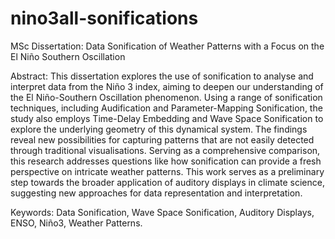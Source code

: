 # nino3all-sonifications
MSc Dissertation: Data Sonification of Weather Patterns with a Focus on the El Niño Southern Oscillation

Abstract: This dissertation explores the use of sonification to analyse and interpret data from the Niño 3 index, aiming to deepen our understanding of the El Niño-Southern Oscillation phenomenon. Using a range of sonification techniques, including Audification and Parameter-Mapping Sonification, the study also employs Time-Delay Embedding and Wave Space Sonification to explore the underlying geometry of this dynamical system. The findings reveal new possibilities for capturing patterns that are not easily detected through traditional visualisations. Serving as a comprehensive comparison, this research addresses questions like how sonification can provide a fresh perspective on intricate weather patterns. This work serves as a preliminary step towards the broader application of auditory displays in climate science, suggesting new approaches for data representation and interpretation.

Keywords: Data Sonification, Wave Space Sonification, Auditory Displays, ENSO, Niño3, Weather Patterns.
